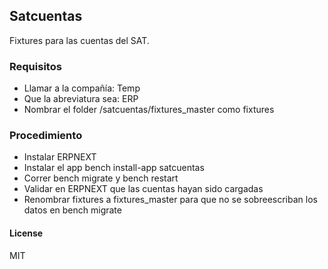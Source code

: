 ## Satcuentas

Fixtures para las cuentas del SAT.

### Requisitos
- Llamar a la compañía: Temp
- Que la abreviatura sea: ERP
- Nombrar el folder /satcuentas/fixtures_master como fixtures

### Procedimiento
- Instalar ERPNEXT
- Instalar el app bench install-app satcuentas
- Correr bench migrate y bench restart
- Validar en ERPNEXT que las cuentas hayan sido cargadas
- Renombrar fixtures a fixtures_master para que no se sobreescriban los datos en bench migrate

#### License

MIT
